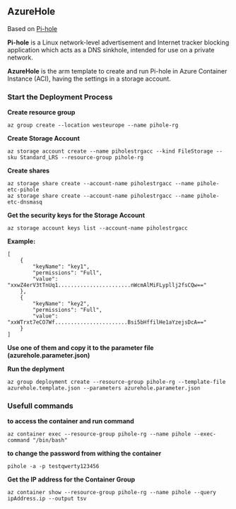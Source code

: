 
## AzureHole

Based on [Pi-hole](https://pi-hole.net/)

  

**Pi-hole** is a Linux network-level advertisement and Internet tracker blocking application which acts as a DNS sinkhole, intended for use on a private network.

**AzureHole** is the arm template to create and run Pi-hole in Azure Container Instance (ACI), having the settings in a storage account.

### Start the Deployment Process

**Create resource group**

    az group create --location westeurope --name pihole-rg

**Create Storage Account**

    az storage account create --name piholestrgacc --kind FileStorage --sku Standard_LRS --resource-group pihole-rg

**Create shares**

    az storage share create --account-name piholestrgacc --name pihole-etc-pihole
    az storage share create --account-name piholestrgacc --name pihole-etc-dnsmasq

**Get the security keys for the Storage Account**

    az storage account keys list --account-name piholestrgacc
**Example:**

    [
	    {
		    "keyName": "key1",
		    "permissions": "Full",
		    "value": "xxwZ4erV3tTnUq1.......................nWcmAlMiFLypllj2fsCQw=="
		},
		{
			"keyName": "key2",
			"permissions": "Full",
			"value": "xxWTrxt7eCO7Wf.......................Bsi5bHffilHe1aYzejsDcA=="
		}
	]

**Use one of them and copy it to the parameter file (azurehole.parameter.json)**

**Run the deplyment**

    az group deployment create --resource-group pihole-rg --template-file azurehole.template.json --parameters azurehole.parameter.json

  

### Usefull commands

**to access the container and run command**

    az container exec --resource-group pihole-rg --name pihole --exec-command "/bin/bash"

  

**to change the password from withing the container**

    pihole -a -p testqwerty123456

  

**Get the IP address for the Container Group**

    az container show --resource-group pihole-rg --name pihole --query ipAddress.ip --output tsv
